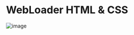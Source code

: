 # WebLoader HTML & CSS
![image](https://user-images.githubusercontent.com/38005501/190433294-fad10782-d350-459b-a54e-341f3b46a499.png)
